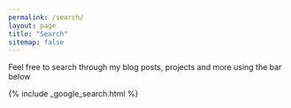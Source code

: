 ```yaml
---
permalink: /search/
layout: page
title: "Search"
sitemap: false
---
```


Feel free to search through my blog posts, projects and more using the bar below

{% include _google_search.html %}
